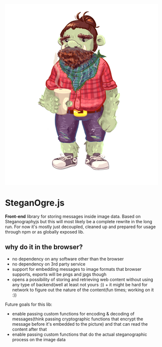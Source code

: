 ![mascot](steganogre.png)


# SteganOgre.js

**Front-end** library for storing messages inside image data.
Based on Steganographyjs but this will most likely be a complete rewrite in the long run. For now it's mostly just decoupled, cleaned up and prepared for usage through npm or as globally exposed lib.


## why do it in the browser?
- no dependency on any software other than the browser
- no dependency on 3rd party service
- support for embedding messages to image formats that browser supports, exports will be pngs and jpgs though
- opens a possibility of storing and retrieving web content without using any type of backend(well at least not yours :)) + it might be hard for network to figure out the nature of the content(fun times; working on it :))


Future goals for this lib:

- enable passing custom functions for encoding & decoding of messages(think passing cryptographic functions that encrypt the message before it's embedded to the picture) and that can read the content after that
- enable passing custom functions that do the actual steganographic process on the image data
